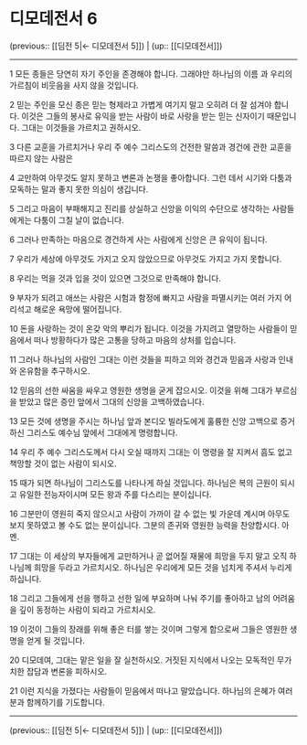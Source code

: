 # 디모데전서 6

(previous:: [[딤전 5|← 디모데전서 5]]) | (up:: [[디모데전서]])

***




1 
모든 종들은 당연히 자기 주인을 존경해야 합니다. 그래야만 하나님의 이름 과 우리의 가르침이 비웃음을 사지 않을 것입니다. 



2 
믿는 주인을 모신 종은 믿는 형제라고 가볍게 여기지 말고 오히려 더 잘 섬겨야 합니다. 이것은 그들의 봉사로 유익을 받는 사람이 바로 사랑을 받는 믿는 신자이기 때문입니다. 그대는 이것들을 가르치고 권하시오. 



3 
다른 교훈을 가르치거나 우리 주 예수 그리스도의 건전한 말씀과 경건에 관한 교훈을 따르지 않는 사람은 



4 
교만하여 아무것도 알지 못하고 변론과 논쟁을 좋아합니다. 그런 데서 시기와 다툼과 모독하는 말과 좋지 못한 의심이 생깁니다. 



5 
그리고 마음이 부패해지고 진리를 상실하고 신앙을 이익의 수단으로 생각하는 사람들에게는 다툼이 그칠 날이 없습니다. 



6 
그러나 만족하는 마음으로 경건하게 사는 사람에게 신앙은 큰 유익이 됩니다. 



7 
우리가 세상에 아무것도 가지고 오지 않았으므로 아무것도 가지고 가지 못합니다. 



8 
우리는 먹을 것과 입을 것이 있으면 그것으로 만족해야 합니다. 



9 
부자가 되려고 애쓰는 사람은 시험과 함정에 빠지고 사람을 파멸시키는 여러 가지 어리석고 해로운 욕망에 떨어집니다. 



10 
돈을 사랑하는 것이 온갖 악의 뿌리가 됩니다. 이것을 가지려고 열망하는 사람들이 믿음에서 떠나 방황하다가 많은 고통을 당하고 마음의 상처를 입습니다. 



11 
그러나 하나님의 사람인 그대는 이런 것들을 피하고 의와 경건과 믿음과 사랑과 인내와 온유함을 추구하시오. 



12 
믿음의 선한 싸움을 싸우고 영원한 생명을 굳게 잡으시오. 이것을 위해 그대가 부르심을 받았고 많은 증인 앞에서 그대의 신앙을 고백하였습니다. 



13 
모든 것에 생명을 주시는 하나님 앞과 본디오 빌라도에게 훌륭한 신앙 고백으로 증거하신 그리스도 예수님 앞에서 그대에게 명령합니다. 



14 
우리 주 예수 그리스도께서 다시 오실 때까지 그대는 이 명령을 잘 지켜서 흠도 없고 책망할 것이 없는 사람이 되시오. 



15 
때가 되면 하나님이 그리스도를 나타나게 하실 것입니다. 하나님은 복의 근원이 되시고 유일한 전능자이시며 모든 왕과 주를 다스리는 분이십니다. 



16 
그분만이 영원히 죽지 않으시고 사람이 가까이 갈 수 없는 빛 가운데 계시며 아무도 보지 못하였고 볼 수도 없는 분이십니다. 그분의 존귀와 영원한 능력을 찬양합시다. 아멘. 



17 
그대는 이 세상의 부자들에게 교만하거나 곧 없어질 재물에 희망을 두지 말고 오직 하나님께 희망을 두라고 가르치시오. 하나님은 우리에게 모든 것을 넘치게 주셔서 누리게 하십니다. 



18 
그리고 그들에게 선을 행하고 선한 일에 부요하며 나눠 주기를 좋아하고 남의 어려움을 깊이 동정하는 사람이 되라고 가르치시오. 



19 
이것이 그들의 장래를 위해 좋은 터를 쌓는 것이며 그렇게 함으로써 그들은 영원한 생명을 얻게 될 것입니다. 



20 
디모데여, 그대는 맡은 일을 잘 실천하시오. 거짓된 지식에서 나오는 모독적인 무가치한 잡담과 변론을 피하시오. 



21 
이런 지식을 가졌다는 사람들이 믿음에서 떠나고 말았습니다. 하나님의 은혜가 여러분과 함께하기를 기도합니다.

***

(previous:: [[딤전 5|← 디모데전서 5]]) | (up:: [[디모데전서]])
